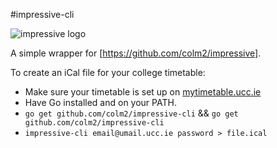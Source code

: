 #impressive-cli

![impressive logo](http://i.imgur.com/dXS1iob.png)

A simple wrapper for [https://github.com/colm2/impressive].

To create an iCal file for your college timetable:

* Make sure your timetable is set up on [mytimetable.ucc.ie](https://mytimetable.ucc.ie)
* Have Go installed and on your PATH.
* `go get github.com/colm2/impressive-cli` && `go get github.com/colm2/impressive-cli`
* `impressive-cli email@umail.ucc.ie password > file.ical`
